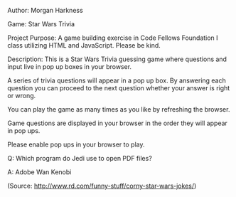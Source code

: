 Author: Morgan Harkness

Game: Star Wars Trivia

Project Purpose: A game building exercise in Code Fellows Foundation I class utilizing HTML and JavaScript. Please be kind.

Description: This is a Star Wars Trivia guessing game where questions and input live in pop up boxes in your browser. 

A series of trivia questions will appear in a pop up box. By answering each question you can proceed to the next question whether your answer is right or wrong. 

You can play the game as many times as you like by refreshing the browser. 

Game questions are displayed in your browser in the order they will appear in pop ups.

Please enable pop ups in your browser to play.


Q: Which program do Jedi use to open PDF files?

A: Adobe Wan Kenobi

(Source: http://www.rd.com/funny-stuff/corny-star-wars-jokes/)